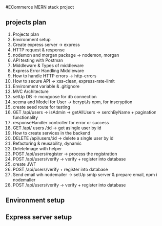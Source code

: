 #ECommerce MERN stack project 

## projects plan

1. Projects plan
2. Environment setup
3. Create express server -> express
4. HTTP request & response
5. nodemon and morgan package  -> nodemon, morgan
5. API testing with Postman
7. Middleware & Types of middleware
8. Express Error Handling Middleware 
9. How to handle HTTP errors  -> http-errors
10. How to secure API -> xss-clean, express-rate-limit
11. Environment variable & .gitignore
12. MVC Architecture
13. setUp DB -> mongoose for db connection
14. scema and Model for User -> bcryptJs npm, for inscryption
15. create seed route for testing 
16. GET /api/users -> isAdmin -> getAllUsers -> serchByName + pagination functionality
17. responseHandler controller for error or success
18. GET /api/ users /:id -> get asingle user by id
19. How to create services in the backend
20. DELETE /api/users/:id -> delete a single user by id
21. Refactoring & reusability, dynamic
22. DeleteImage with helper
23. POST /api/users/register -> process the registration 
23. POST /api/users/verify -> verify + register into database
24. create JWT
25. POST /api/users/verify + register into database
26. Send email wih nodemailer -> setUp smtp server & prepare email, npm i nodemaller
27. POST /api/users/verify -> verify + register into database



## Environment setup

## Express server setup